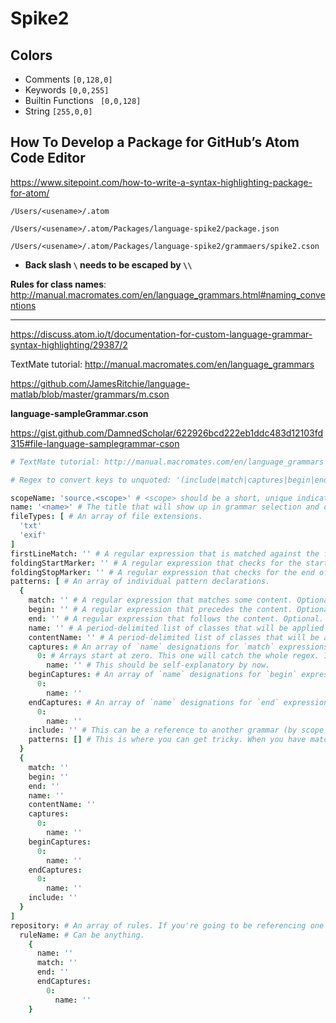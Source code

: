 # Spike2

## Colors

+ Comments `[0,128,0]`
+ Keywords `[0,0,255]`
+ Builtin Functions ` [0,0,128]`
+ String `[255,0,0]`




## How To Develop a Package for GitHub’s Atom Code Editor

https://www.sitepoint.com/how-to-write-a-syntax-highlighting-package-for-atom/

`/Users/<usename>/.atom`



`/Users/<usename>/.atom/Packages/language-spike2/package.json`

`/Users/<usename>/.atom/Packages/language-spike2/grammaers/spike2.cson`

+ **Back slash `\` needs to be escaped by `\\`**



**Rules for class names**: http://manual.macromates.com/en/language_grammars.html#naming_conventions



------

https://discuss.atom.io/t/documentation-for-custom-language-grammar-syntax-highlighting/29387/2



TextMate tutorial: http://manual.macromates.com/en/language_grammars



https://github.com/JamesRitchie/language-matlab/blob/master/grammars/m.cson



**language-sampleGrammar.cson**

 https://gist.github.com/DamnedScholar/622926bcd222eb1ddc483d12103fd315#file-language-samplegrammar-cson



```coffeescript
# TextMate tutorial: http://manual.macromates.com/en/language_grammars

# Regex to convert keys to unquoted: '(include|match|captures|begin|end|beginCaptures|endCaptures|name|patterns|0|1|2|3|4|5|6|7|8|9|comment|fileTypes|scopeName|repository|contentName|firstLineMatch|foldingStartMarker|foldingStopMarker)':

scopeName: 'source.<scope>' # <scope> should be a short, unique indicator for the language ("js", "php", "c", etc.)
name: '<name>' # The title that will show up in grammar selection and on your status bar.
fileTypes: [ # An array of file extensions.
  'txt'
  'exif'
]
firstLineMatch: '' # A regular expression that is matched against the first line of the document when Atom is trying to decide if the grammar is appropriate. Useful for shell scripts, mostly.
foldingStartMarker: '' # A regular expression that checks for the start of a foldable area (such as `{`).
foldingStopMarker: '' # A regular expression that checks for the end of a foldable area (such as `}`). If both folding markers are matched in the same line, there will be no foldable area.
patterns: [ # An array of individual pattern declarations.
  {
    match: '' # A regular expression that matches some content. Optional.
    begin: '' # A regular expression that precedes the content. Optional.
    end: '' # A regular expression that follows the content. Optional.
    name: '' # A period-delimited list of classes that will be applied to the content identified by `match`. Optional.
    contentName: '' # A period-delimited list of classes that will be applied to the content within `begin` and `end`. Optional.
    captures: # An array of `name` designations for `match` expressions that capture multiple bits. Optional.
      0: # Arrays start at zero. This one will catch the whole regex. 1+ will catch the capture groups.
        name: '' # This should be self-explanatory by now.
    beginCaptures: # An array of `name` designations for `begin` expressions that capture multiple bits. Optional.
      0:
        name: ''
    endCaptures: # An array of `name` designations for `end` expressions that capture multiple bits. Optional.
      0:
        name: ''
    include: '' # This can be a reference to another grammar (by scope name), the current grammar (with `$self`), or a rule from the grammar's repository (with `#<rule>`). Optional.
    patterns: [] # This is where you can get tricky. When you have matched content, Atom will search within it for anything in the child array. You can have `patterns[]` within `patterns[]`, then throw an `include` in to jump to some other rule or refer back to the root of the grammar. If you are making a rule that captures a block that might contain other tags, you should refer back to the root. Optional, naturally.
  }
  {
    match: ''
    begin: ''
    end: ''
    name: ''
    contentName: ''
    captures:
      0:
        name: ''
    beginCaptures:
      0:
        name: ''
    endCaptures:
      0:
        name: ''
    include: ''
  }
]
repository: # An array of rules. If you're going to be referencing one bit of code over and over again, stick it here so that you can edit all in one place.
  ruleName: # Can be anything.
    {
      name: ''
      match: ''
      end: ''
      endCaptures:
        0:
          name: ''
    }
```
